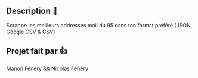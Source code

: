 ## Description 📝

Scrappe les meilleurs addresses mail du 95 dans ton format préféré (JSON, Google CSV & CSV)

## Projet fait par 👍
Manon Fenery && Nicolas Fenery
